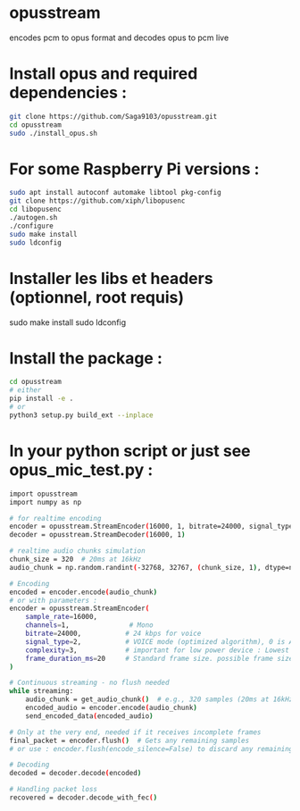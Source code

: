 # opusstream
encodes pcm to opus format and decodes opus to pcm live 


# Install opus and required dependencies :
```bash
git clone https://github.com/Saga9103/opusstream.git
cd opusstream
sudo ./install_opus.sh
```

# For some Raspberry Pi versions :
```bash
sudo apt install autoconf automake libtool pkg-config
git clone https://github.com/xiph/libopusenc
cd libopusenc
./autogen.sh
./configure
sudo make install
sudo ldconfig
```

# Installer les libs et headers (optionnel, root requis)
sudo make install
sudo ldconfig

# Install the package : <br>
```bash
cd opusstream
# either
pip install -e .
# or
python3 setup.py build_ext --inplace
```

# In your python script or just see opus_mic_test.py :
```bash
import opusstream
import numpy as np

# for realtime encoding
encoder = opusstream.StreamEncoder(16000, 1, bitrate=24000, signal_type=opuspy.SIGNAL_VOICE)
decoder = opusstream.StreamDecoder(16000, 1)

# realtime audio chunks simulation
chunk_size = 320  # 20ms at 16kHz
audio_chunk = np.random.randint(-32768, 32767, (chunk_size, 1), dtype=np.int16)

# Encoding
encoded = encoder.encode(audio_chunk)
# or with parameters :
encoder = opusstream.StreamEncoder(
    sample_rate=16000,
    channels=1,               # Mono
    bitrate=24000,           # 24 kbps for voice
    signal_type=2,           # VOICE mode (optimized algorithm), 0 is AUTO, 1 is MUSIC
    complexity=3,            # important for low power device : Lowest complexity, from 0 to 10, 5-6 is a good balance, 3-4 for embedded but even 0 is good
    frame_duration_ms=20     # Standard frame size. possible frame sizes are : 2.5, 5, 10, 20 (good lattency but more calls, more CPU encoding), 40, 60
)

# Continuous streaming - no flush needed
while streaming:
    audio_chunk = get_audio_chunk()  # e.g., 320 samples (20ms at 16kHz)
    encoded_audio = encoder.encode(audio_chunk)
    send_encoded_data(encoded_audio)

# Only at the very end, needed if it receives incomplete frames
final_packet = encoder.flush()  # Gets any remaining samples
# or use : encoder.flush(encode_silence=False) to discard any remaining samples

# Decoding
decoded = decoder.decode(encoded)

# Handling packet loss
recovered = decoder.decode_with_fec()
